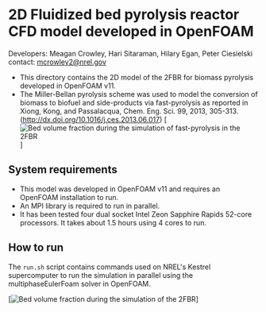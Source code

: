 # 2D Fluidized bed pyrolysis reactor CFD model developed in OpenFOAM
Developers: Meagan Crowley, Hari Sitaraman, Hilary Egan, Peter Ciesielski 
contact: mcrowley2@nrel.gov

- This directory contains the 2D model of the 2FBR for biomass pyrolysis developed in OpenFOAM v11.
- The Miller-Bellan pyrolysis scheme was used to model the conversion of biomass to biofuel and side-products via fast-pyrolysis as reported in Xiong, Kong, and Passalacqua, Chem. Eng. Sci. 99, 2013, 305-313. (http://dx.doi.org/10.1016/j.ces.2013.06.017)
[![Bed volume fraction during the simulation of fast-pyrolysis in the 2FBR](https://raw.githubusercontent.com/nrel/multiscale-biomass-pyrolysis/fluidized_bed_reactor/2FBR.gif)]

## System requirements
- This model was developed in OpenFOAM v11 and requires an OpenFOAM installation to run.
- An MPI library is required to run in parallel. 
- It has been tested four dual socket Intel Zeon Sapphire Rapids 52-core processors. It takes about 1.5 hours using 4 cores to run.

## How to run
The `run.sh` script contains commands used on NREL's Kestrel supercomputer to run the simulation in parallel using the multiphaseEulerFoam solver in OpenFOAM.

[![Bed volume fraction during the simulation of the 2FBR](https://raw.githubusercontent.com/nrel/multiscale-biomass-pyrolysis/fluidized_bed_reactor/2FBR.gif)]
